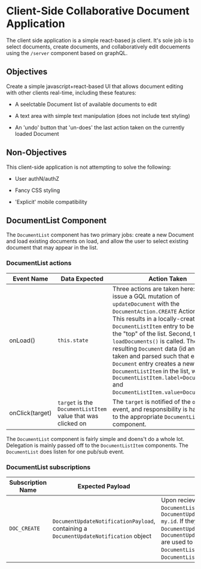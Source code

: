 # Client-Side Collaborative Document Application

The client side application is a simple react-based js client. It's sole job is to select documents, create documents, and collaboratively edit docuements using the `/server` component based on graphQL.

## Objectives

Create a simple javascript+react-based UI that allows document editing with other clients real-time, including these features:

- A seelctable Document list of available documents to edit

- A text area with simple text manipulation (does not include text styling)

- An 'undo' button that 'un-does' the last action taken on the currently loaded Document

## Non-Objectives

This client-side application is not attempting to solve the following:

- User authN/authZ

- Fancy CSS styling

- 'Explicit' mobile compatibility

## DocumentList Component

The `DocumentList` component has two primary jobs: create a new Document and load existing documents on load, and allow the user to select existing document that may appear in the list.

### DocumentList actions

|Event Name|Data Expected|Action Taken|
|-|-|-|
|onLoad()|`this.state`|Three actions are taken here: First, we issue a GQL mutation of `updateDocument` with the `DocumentAction.CREATE` ActionData. This results in a locally-created `DocumentListItem` entry to be added to the "top" of the list. Second, the query `loadDocuments()` is called. The resulting `Document` data (id any) is taken and parsed such that each `Document` entry creates a new `DocumentListItem` in the list, with `DocumentListItem.label=Document.name` and `DocumentListItem.value=Document.id`. |
|onClick(target)|`target` is the `DocumentListItem` value that was clicked on|The `target` is notified of the `onClick` event, and responsibility is handed off to the appropriate `DocumentListItem` component.|

The `DocumentList` component is fairly simple and doens't do a whole lot. Delegation is mainly passed off to the `DocumentListItem` components. The `DocumentList` does listen for one pub/sub event.

### DocumentList subscriptions

|Subscription Name|Expected Payload|Action taken|
|-|-|-|
|`DOC_CREATE`|`DocumentUpdateNotificationPayload`, containing a `DocumentUpdateNotification` object|Upon recieving this message, the `DocumentList` first must check if the `DocumentUpdateNotification.ownerId == my.id`. If they are not equal, the `DocumentUpdateNotification.name` and `DocumentUpdateNotification.documentId` are used to create a new `DocumentListItem.label` and `DocumentListItem.value`, respectively.|
